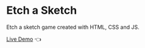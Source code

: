 # Etch a Sketch

Etch a sketch game created with HTML, CSS and JS.

[Live Demo](https://fhuffner91.github.io/Etch-a-Sketch/) :point_left:
